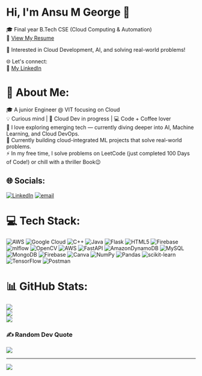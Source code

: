 # Hi, I'm Ansu M George 👋

🎓 Final year B.Tech CSE (Cloud Computing & Automation)  
📄 [View My Resume](https://github.com/cybergirlanss/cybergirlanss/blob/main/Ansu%20M%20George%2022BSA10229%20Resume.pdf)

🚀 Interested in Cloud Development, AI, and solving real-world problems!

🌐 Let's connect:  
💼 [My LinkedIn](https://www.linkedin.com/in/ansumgeorge)

# 💫 About Me:
🎓 A junior Engineer @ VIT focusing on Cloud <br>💡 Curious mind | 🚀 Cloud Dev in progress | 💻 Code + Coffee lover<br>🌱 I love exploring emerging tech — currently diving deeper into AI, Machine Learning, and Cloud DevOps.<br>🔭 Currently building cloud-integrated ML projects that solve real-world problems.<br>⚡ In my free time, I solve problems on LeetCode (just completed 100 Days of Code!) or chill with a thriller Book😉<br>


## 🌐 Socials:
[![LinkedIn](https://img.shields.io/badge/LinkedIn-%230077B5.svg?logo=linkedin&logoColor=white)](https://linkedin.com/in/ansumgeorge) [![email](https://img.shields.io/badge/Email-D14836?logo=gmail&logoColor=white)](mailto:ansumgeorge092004@gmail.com) 

# 💻 Tech Stack:
![AWS](https://img.shields.io/badge/AWS-%23FF9900.svg?style=for-the-badge&logo=amazon-aws&logoColor=white) ![Google Cloud](https://img.shields.io/badge/GoogleCloud-%234285F4.svg?style=for-the-badge&logo=google-cloud&logoColor=white) ![C++](https://img.shields.io/badge/c++-%2300599C.svg?style=for-the-badge&logo=c%2B%2B&logoColor=white) ![Java](https://img.shields.io/badge/java-%23ED8B00.svg?style=for-the-badge&logo=openjdk&logoColor=white) ![Flask](https://img.shields.io/badge/flask-%23000.svg?style=for-the-badge&logo=flask&logoColor=white) ![HTML5](https://img.shields.io/badge/html5-%23E34F26.svg?style=for-the-badge&logo=html5&logoColor=white) ![Firebase](https://img.shields.io/badge/firebase-%23039BE5.svg?style=for-the-badge&logo=firebase) ![mlflow](https://img.shields.io/badge/mlflow-%23d9ead3.svg?style=for-the-badge&logo=numpy&logoColor=blue) ![OpenCV](https://img.shields.io/badge/opencv-%23white.svg?style=for-the-badge&logo=opencv&logoColor=white) ![AWS](https://img.shields.io/badge/AWS-%23FF9900.svg?style=for-the-badge&logo=amazon-aws&logoColor=white) ![FastAPI](https://img.shields.io/badge/FastAPI-005571?style=for-the-badge&logo=fastapi) ![AmazonDynamoDB](https://img.shields.io/badge/Amazon%20DynamoDB-4053D6?style=for-the-badge&logo=Amazon%20DynamoDB&logoColor=white) ![MySQL](https://img.shields.io/badge/mysql-4479A1.svg?style=for-the-badge&logo=mysql&logoColor=white) ![MongoDB](https://img.shields.io/badge/MongoDB-%234ea94b.svg?style=for-the-badge&logo=mongodb&logoColor=white) ![Firebase](https://img.shields.io/badge/firebase-a08021?style=for-the-badge&logo=firebase&logoColor=ffcd34) ![Canva](https://img.shields.io/badge/Canva-%2300C4CC.svg?style=for-the-badge&logo=Canva&logoColor=white) ![NumPy](https://img.shields.io/badge/numpy-%23013243.svg?style=for-the-badge&logo=numpy&logoColor=white) ![Pandas](https://img.shields.io/badge/pandas-%23150458.svg?style=for-the-badge&logo=pandas&logoColor=white) ![scikit-learn](https://img.shields.io/badge/scikit--learn-%23F7931E.svg?style=for-the-badge&logo=scikit-learn&logoColor=white) ![TensorFlow](https://img.shields.io/badge/TensorFlow-%23FF6F00.svg?style=for-the-badge&logo=TensorFlow&logoColor=white) ![Postman](https://img.shields.io/badge/Postman-FF6C37?style=for-the-badge&logo=postman&logoColor=white)
# 📊 GitHub Stats:
![](https://github-readme-stats.vercel.app/api?username=cybergirlanss&theme=dark&hide_border=false&include_all_commits=true&count_private=false)<br/>
![](https://nirzak-streak-stats.vercel.app/?user=cybergirlanss&theme=dark&hide_border=false)<br/>
![](https://github-readme-stats.vercel.app/api/top-langs/?username=cybergirlanss&theme=dark&hide_border=false&include_all_commits=true&count_private=false&layout=compact)

### ✍️ Random Dev Quote
![](https://quotes-github-readme.vercel.app/api?type=vetical&theme=radical)

---
[![](https://visitcount.itsvg.in/api?id=cybergirlanss&icon=0&color=0)](https://visitcount.itsvg.in)

<!-- Proudly created with GPRM ( https://gprm.itsvg.in ) -->
